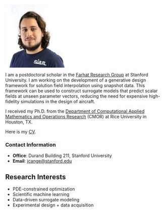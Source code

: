 <img align="center" width="200" height="200" src="photo.png">

I am a postdoctoral scholar in the [Farhat Research Group](https://web.stanford.edu/group/frg/) at Stanford University. I am working on the development of a generative design framework for solution field interpolation using snapshot data. This framework can be used to construct surrogate models that predict scalar fields at unseen parameter vectors, reducing the need for expensive high-fidelity simulations in the design of aircraft.

I received my Ph.D. from the
[Department of Computational Applied Mathematics and Operations Research](https://cmor.rice.edu/) (CMOR) at 
Rice University in Houston, TX.

Here is my [CV](cv.pdf).

### Contact Information 
- **Office**: Durand Building 211, Stanford University
- **Email**: jcange@stanford.edu

## Research Interests
- PDE-constrained optimization
- Scientific machine learning
- Data-driven surrogate modeling
- Experimental design + data acquisition
